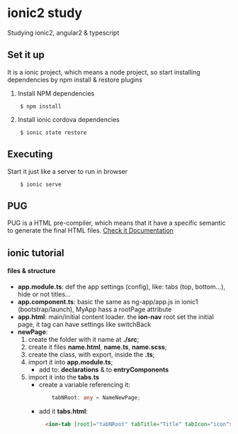 # ionic2 study
Studying ionic2, angular2 & typescript


## Set it up

It is a ionic project, which means a node project, so start installing dependencies by npm install & restore plugins 

1. Install NPM dependencies
```shell
    $ npm install
```

2. Install ionic cordova dependencies
```shell
    $ ionic state restore
```


## Executing

Start it just like a server to run in browser
```shell
    $ ionic serve
```


## PUG

PUG is a HTML pre-compiler, which means that it have a specific semantic to generate the final HTML files.
[Check it Documentation](https://pugjs.org)

## ionic tutorial

#### files & structure

* __app.module.ts__: def the app settings (config), like: tabs (top, bottom...), hide or not titles...
* __app.component.ts__: basic the same as ng-app/app.js in ionic1 (bootstrap/launch), MyApp hass a rootPage attribute
* __app.html__: main/initial content loader. the __ion-nav__ root set the initial page, it tag can have settings like switchBack
* __newPage__:
    1. create the folder with it name at __./src__;
    1. create it files __name.html__, __name.ts__, __name.scss__;
    1. create the class, with export, inside the __.ts__;
    1. import it into __app.module.ts__;
        * add to: __declarations__ & to __entryComponents__
    1. import it into the __tabs.ts__
        * create a variable referencing it: 
            ```typescript 
                tabNRoot: any = NameNewPage; 
            ```
        * add it __tabs.html__:
            ```html
              <ion-tab [root]="tabNRoot" tabTitle="Title" tabIcon="icon"></ion-tab>
            ```
